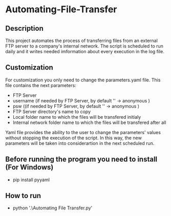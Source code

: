 # Automating-File-Transfer


## Description
This project automates the process of transferring files from an external FTP server to a company's internal network. The script is scheduled to run daily and it writes  needed imformation about every execution in the log file.

## Customization
For customization you only need to change the parameters.yaml file. This file contains the next parameters:
+ FTP Server
+ username (if needed by FTP Server, by default '' -> anonymous )
+ psw ((if needed by FTP Server, by default '' -> anonymous )
+ FTP Server directory's name to copy
+ Local folder name to which the files will be transfered initialy
+ Internal network folder name to which the files will be transfered after all

Yaml file provides the ability to the user to change the parameters' values without stopping the execution of the script. In this way, the new parameters will be taken into considerartion in the next scheduled run.

## Before running the program you need to install (For Windows)
+ pip install pyyaml

## How to run
+ python '.\Automating File Transfer.py'
